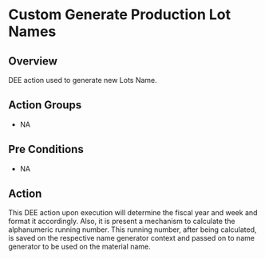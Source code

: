 # Custom Generate Production Lot Names

## Overview

DEE action used to generate new Lots Name.

## Action Groups

* NA

## Pre Conditions

* NA

## Action

This DEE action upon execution will determine the fiscal year and week and format it accordingly. Also, it is present a mechanism to calculate the alphanumeric running number. 
This running number, after being calculated, is saved on the respective name generator context and passed on to name generator to be used on the material name.